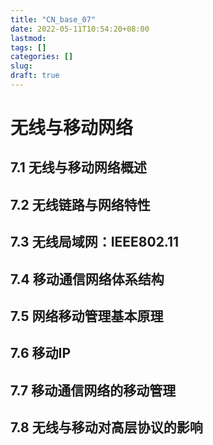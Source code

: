```yaml
---
title: "CN_base_07"
date: 2022-05-11T10:54:20+08:00
lastmod:
tags: []
categories: []
slug:
draft: true
---
```

# 无线与移动网络
## 7.1 无线与移动网络概述



## 7.2 无线链路与网络特性
## 7.3 无线局域网：IEEE802.11
## 7.4 移动通信网络体系结构
## 7.5 网络移动管理基本原理
## 7.6 移动IP
## 7.7 移动通信网络的移动管理
## 7.8 无线与移动对高层协议的影响